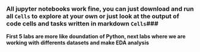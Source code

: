 ### All jupyter notebooks work fine, you can just download and run all `Cells` to explore at your own or just look at the output of code cells and tasks written in markdown `Cells`###
**First 5 labs are more like doundation of Python, next labs where we are working with differents datasets and make EDA analysis**
